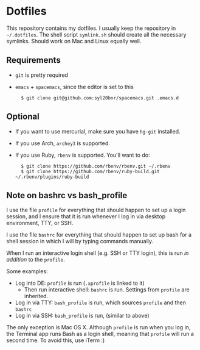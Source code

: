 # Dotfiles

This repository contains my dotfiles. I usually keep the repository in
`~/.dotfiles`. The shell script `symlink.sh` should create all the necessary
symlinks. Should work on Mac and Linux equally well.

## Requirements

- `git` is pretty required
- `emacs` + `spacemacs`, since the editor is set to this

        $ git clone git@github.com:syl20bnr/spacemacs.git .emacs.d



## Optional

- If you want to use mercurial, make sure you have `hg-git` installed.
- If you use Arch, `archey3` is supported.
- If you use Ruby, `rbenv` is supported. You'll want to do:

        $ git clone https://github.com/rbenv/rbenv.git ~/.rbenv
        $ git clone https://github.com/rbenv/ruby-build.git ~/.rbenv/plugins/ruby-build

## Note on bashrc vs bash_profile

I use the file `profile` for everything that should happen to set up a login
session, and I ensure that it is run whenever I log in via desktop environment,
TTY, or SSH.

I use the file `bashrc` for everything that should happen to set up bash for a
shell session in which I will by typing commands manually.

When I run an interactive login shell (e.g. SSH or TTY login), this is run *in
addition* to the `profile`.

Some examples:
- Log into DE: `profile` is run (`.xprofile` is linked to it)
    - Then run interactive shell: `bashrc` is run. Settings from `profile` are
      inherited.
- Log in via TTY: `bash_profile` is run, which sources `profile` and then
  `bashrc`
- Log in via SSH: `bash_profile` is run, (similar to above)

The only exception is Mac OS X. Although `profile` is run when you log in, the
Terminal app runs Bash as a login shell, meaning that `profile` will run a
second time. To avoid this, use iTerm :)
